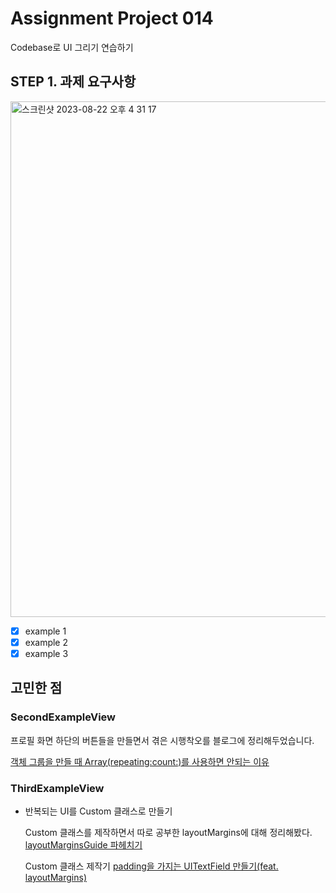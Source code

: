 # Assignment Project 014

Codebase로 UI 그리기 연습하기

## STEP 1. 과제 요구사항

<img width="825" alt="스크린샷 2023-08-22 오후 4 31 17" src="https://github.com/steady-on/SeSAC_iOS_3rd/assets/73203944/47d934cd-de03-444d-9856-b73e42d6fcce">

- [x] example 1
- [x] example 2
- [x] example 3

## 고민한 점

### SecondExampleView

프로필 화면 하단의 버튼들을 만들면서 겪은 시행착오를 블로그에 정리해두었습니다.

[객체 그룹을 만들 때 Array(repeating:count:)를 사용하면 안되는 이유](https://steady-on.tistory.com/157)

### ThirdExampleView

- 반복되는 UI를 Custom 클래스로 만들기

  Custom 클래스를 제작하면서 따로 공부한 layoutMargins에 대해 정리해봤다.
  [layoutMarginsGuide 파헤치기](https://steady-on.tistory.com/158)

  Custom 클래스 제작기
  [padding을 가지는 UITextField 만들기(feat. layoutMargins)](https://steady-on.tistory.com/159)
